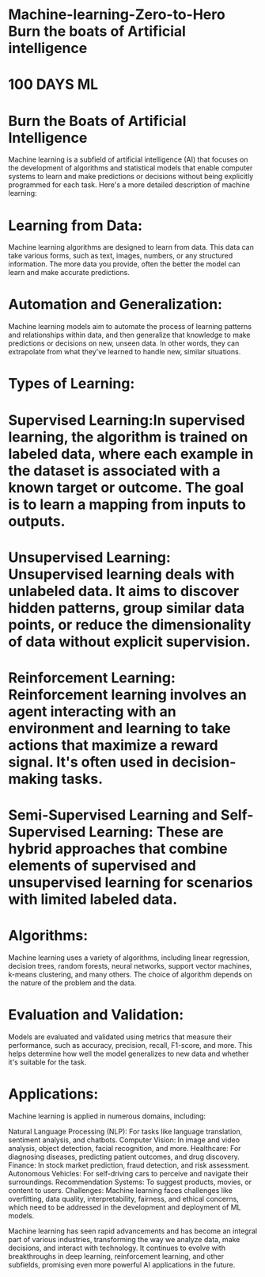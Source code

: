 # Machine-learning-Zero-to-Hero Burn the boats of Artificial intelligence
# 100 DAYS ML 
# Burn the Boats of Artificial Intelligence
Machine learning is a subfield of artificial intelligence (AI) that focuses on the development of algorithms and statistical models that enable computer systems to learn and make predictions or decisions without being explicitly programmed for each task. 
Here's a more detailed description of machine learning:

# Learning from Data:
Machine learning algorithms are designed to learn from data. This data can take various forms, such as text, images, numbers, or any structured information. The more data you provide, often the better the model can learn and make accurate predictions.

# Automation and Generalization:
Machine learning models aim to automate the process of learning patterns and relationships within data, and then generalize that knowledge to make predictions or decisions on new, unseen data. In other words, they can extrapolate from what they've learned to handle new, similar situations.

# Types of Learning:

# Supervised Learning:In supervised learning, the algorithm is trained on labeled data, where each example in the dataset is associated with a known target or outcome. The goal is to learn a mapping from inputs to outputs.
# Unsupervised Learning: Unsupervised learning deals with unlabeled data. It aims to discover hidden patterns, group similar data points, or reduce the dimensionality of data without explicit supervision.
# Reinforcement Learning: Reinforcement learning involves an agent interacting with an environment and learning to take actions that maximize a reward signal. It's often used in decision-making tasks.
# Semi-Supervised Learning and Self-Supervised Learning: These are hybrid approaches that combine elements of supervised and unsupervised learning for scenarios with limited labeled data.
# Algorithms:
Machine learning uses a variety of algorithms, including linear regression, decision trees, random forests, neural networks, support vector machines, k-means clustering, and many others. The choice of algorithm depends on the nature of the problem and the data.

# Evaluation and Validation:
Models are evaluated and validated using metrics that measure their performance, such as accuracy, precision, recall, F1-score, and more. This helps determine how well the model generalizes to new data and whether it's suitable for the task.

# Applications:
Machine learning is applied in numerous domains, including:

Natural Language Processing (NLP): For tasks like language translation, sentiment analysis, and chatbots.
Computer Vision: In image and video analysis, object detection, facial recognition, and more.
Healthcare: For diagnosing diseases, predicting patient outcomes, and drug discovery.
Finance: In stock market prediction, fraud detection, and risk assessment.
Autonomous Vehicles: For self-driving cars to perceive and navigate their surroundings.
Recommendation Systems: To suggest products, movies, or content to users.
Challenges: Machine learning faces challenges like overfitting, data quality, interpretability, fairness, and ethical concerns, which need to be addressed in the development and deployment of ML models.

Machine learning has seen rapid advancements and has become an integral part of various industries, transforming the way we analyze data, make decisions, and interact with technology. It continues to evolve with breakthroughs in deep learning, reinforcement learning, and other subfields, promising even more powerful AI applications in the future.
